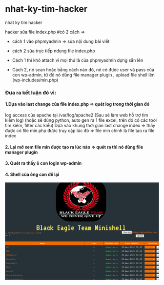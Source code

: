 # nhat-ky-tim-hacker
nhat ky tim hacker

hacker sửa file index.php
#có 2 cách => 
+ cách 1 vào phpmyadmin => sửa nội dung bài viết
+ cách 2 sửa trực tiếp ndung file index.php

+ Cách 1 thì khó attach vì mọi thứ là của phpmyadmin dựng sẵn lên
+ Cách 2, nó scan hoặc bằng cách nào đó, nó có được user và pass của con wp-admin, từ đó nó dùng file manager plugin , upload file shell lên (wp-includes/min.php)

### Đưa ra kết luận đó vì:
#### 1.Dựa vào last change của file index.php => quét log trong thời gian đó
log access của apache tại 
/var/log/apache2 (Sau sẽ làm web hỗ trợ tìm kiếm log) (hoặc sẽ dùng python, auto gen ra 1 file excel, trên đó có các tool tìm kiếm, filter các kiểu)
Dựa vào khung thời gian last change index => thấy được có file min.php được truy cập lúc đó => file min chính là file tạo ra file index

#### 2. Lại mở xem file min được tạo ra lúc nào => quét ra thì nó dùng file manager plugin

#### 3. Quét ra thấy ô con login wp-admin


#### 4. Shell của ông con để lại
<img src="hacker.PNG">